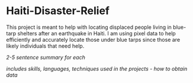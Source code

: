 # Haiti-Disaster-Relief

This project is meant to help with locating displaced people living in blue-tarp shelters after an earthquake in Haiti. I am using pixel data to help efficiently and accurately locate those under blue tarps since those are likely individuals that need help. 

*2-5 sentence summary for each*

*includes skills, languages, techniques used in the projects - how to obtain data*
